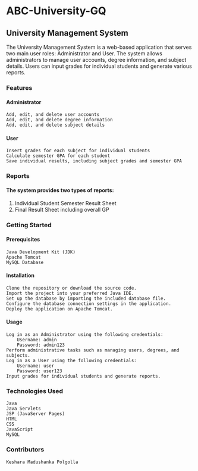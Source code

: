 # ABC-University-GQ

## University Management System

The University Management System is a web-based application that serves two main user roles: Administrator and User. The system allows administrators to manage user accounts, degree information, and subject details. Users can input grades for individual students and generate various reports.

### Features
#### Administrator

    Add, edit, and delete user accounts
    Add, edit, and delete degree information
    Add, edit, and delete subject details

#### User

    Insert grades for each subject for individual students
    Calculate semester GPA for each student
    Save individual results, including subject grades and semester GPA

### Reports

#### The system provides two types of reports:

  1. Individual Student Semester Result Sheet
  2. Final Result Sheet including overall GP

### Getting Started
#### Prerequisites

    Java Development Kit (JDK)
    Apache Tomcat
    MySQL Database

#### Installation

    Clone the repository or download the source code.
    Import the project into your preferred Java IDE.
    Set up the database by importing the included database file.
    Configure the database connection settings in the application.
    Deploy the application on Apache Tomcat.

#### Usage

    Log in as an Administrator using the following credentials:
        Username: admin
        Password: admin123
    Perform administrative tasks such as managing users, degrees, and subjects.
    Log in as a User using the following credentials:
        Username: user
        Password: user123
    Input grades for individual students and generate reports.

### Technologies Used

    Java
    Java Servlets
    JSP (JavaServer Pages)
    HTML
    CSS
    JavaScript
    MySQL

### Contributors

    Keshara Madushanka Polgolla

